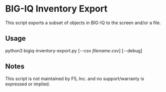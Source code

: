 # BIG-IQ Inventory Export

This script exports a subset of objects in BIG-IQ to the screen and/or a file. 

## Usage

python3 bigiq-inventory-export.py [--csv _filename.csv_] [--debug]

## Notes

This script is not maintained by F5, Inc. and no support/warranty is expressed or implied. 


